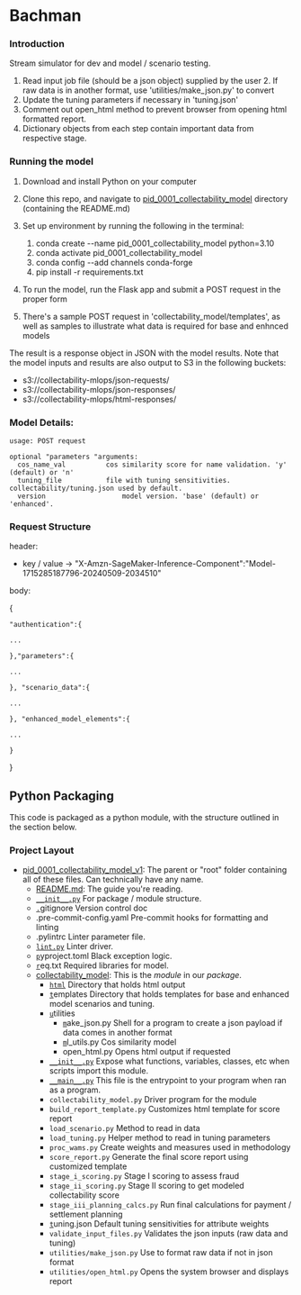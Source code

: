 # Bachman

### Introduction

Stream simulator for dev and model / scenario testing.

1. Read input job file (should be a json object) supplied by the user
   2. If raw data is in another format, use 'utilities/make_json.py' to convert
2. Update the tuning parameters if necessary in 'tuning.json'
3. Comment out open_html method to prevent browser from opening html formatted report.
4. Dictionary objects from each step contain important data from respective stage.

### Running the model

1. Download and install Python on your computer
2. Clone this repo, and navigate to [pid_0001_collectability_model](.) directory (containing the README.md)
3. Set up environment by running the following in the terminal:

   1. conda create --name pid_0001_collectability_model python=3.10
   2. conda activate pid_0001_collectability_model
   3. conda config --add channels conda-forge
   4. pip install -r requirements.txt
4. To run the model, run the Flask app and submit a POST request in the proper form
5. There's a sample POST request in 'collectability_model/templates', as well as samples to illustrate what data is required for base and enhnced models

The result is a response object in JSON with the model results.  Note that the model inputs and results are also output to S3 in the following buckets:

* s3://collectability-mlops/json-requests/
* s3://collectability-mlops/json-responses/
* s3://collectability-mlops/html-responses/

### Model Details:

```commandline
usage: POST request
  
optional "parameters "arguments:
  cos_name_val	  		cos similarity score for name validation. 'y' (default) or 'n'
  tuning_file	  		file with tuning sensitivities. collectability/tuning.json used by default.
  version            		model version. 'base' (default) or 'enhanced'.
```

### Request Structure

header:

* key / value -> "X-Amzn-SageMaker-Inference-Component":"Model-1715285187796-20240509-2034510"

body:

{

    "authentication":{

    ...

    },"parameters":{

    ...

    }, "scenario_data":{

    ...

    }, "enhanced_model_elements":{

    ...

    }

}

## Python Packaging

This code is packaged as a python module, with the structure outlined in the section below.

### Project Layout

* [pid_0001_collectability_model_v1](collectability_model): The parent or "root" folder containing all of these files. Can technically have any name.
  * [README.md](README.md):
    The guide you're reading.
  * [`__init__.py`](lab1/__init__.py)
    For package / module structure.
  * [`.`](lab1/__init__.py)gitignore
    Version control doc
  * .pre-commit-config.yaml
    Pre-commit hooks for formatting and linting
  * .pylintrc
    Linter parameter file.
  * [`lint.py`](lab1/__init__.py)
    Linter driver.
  * [`p`](lab1/__init__.py)yproject.toml
    Black exception logic.
  * [`r`](lab1/__init__.py)eq.txt
    Required libraries for model.
  * [collectability_model](.): This is the *module* in our *package*.
    * [`html`](lab1/__init__.py)
      Directory that holds html output
    * [`t`](lab1/__init__.py)emplates
      Directory that holds templates for base and enhanced model scenarios and tuning.
    * [`u`](lab1/__init__.py)tilities
      * [`m`](lab1/__init__.py)ake_json.py
        Shell for a program to create a json payload if data comes in another format
      * [`m`](lab1/__init__.py)l_utils.py
        Cos similarity model
      * open_html.py
        Opens html output if requested
    * [`__init__.py`](lab1/__init__.py)
      Expose what functions, variables, classes, etc when scripts import this module.
    * [`__main__.py`](lab1/__main__.py)
      This file is the entrypoint to your program when ran as a program.
    * `collectability_model.py`
      Driver program for the module
    * `build_report_template.py`
      Customizes html template for score report
    * `load_scenario.py`
      Method to read in data
    * `load_tuning.py`
      Helper method to read in tuning parameters
    * `proc_wams.py`
      Create weights and measures used in methodology
    * `score_report.py`
      Generate the final score report using customized template
    * `stage_i_scoring.py`
      Stage I scoring to assess fraud
    * `stage_ii_scoring.py`
      Stage II scoring to get modeled collectability score
    * `stage_iii_planning_calcs.py`
      Run final calculations for payment / settlement planning
    * [`t`](lab1/__init__.py)uning.json
      Default tuning sensitivities for attribute weights
    * `validate_input_files.py`
      Validates the json inputs (raw data and tuning)
    * `utilities/make_json.py`
      Use to format raw data if not in json format
    * `utilities/open_html.py`
      Opens the system browser and displays report
